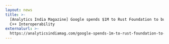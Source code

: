```yaml
---
layout: news
title: >-
  [Analytics India Magazine] Google spends $1M to Rust Foundation to build Rust
  C++ Interoperability
externalurl: >-
  https://analyticsindiamag.com/google-spends-1m-to-rust-foundation-to-build-rust-c-interoperability/
---
```

